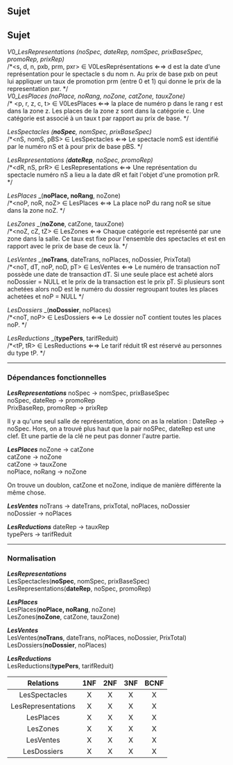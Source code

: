 ## Sujet

## Sujet

$V0\_LesRepresentations$ _(noSpec, dateRep, nomSpec, prixBaseSpec, promoRep, prixRep)_<br/>
/\*<s, d, n, pxb, prm, pxr> ∈ V0LesReprésentations ⇐⇒ d est la date d’une représentation pour le spectacle
s du nom n. Au prix de base pxb on peut lui appliquer un taux de promotion prm (entre 0 et 1) qui donne le prix de la representation pxr. \*/<br/>
$V0\_LesPlaces$ _(noPlace, noRang, noZone, catZone, tauxZone)_<br/>
/\* <p, r, z, c, t> ∈ V0LesPlaces ⇐⇒ la place de numéro p dans le rang r est dans la zone z. Les places de la
zone z sont dans la catégorie c. Une catégorie est associé à un taux t par rapport au prix de base. \*/


$LesSpectacles$ _(**noSpec**, nomSpec, prixBaseSpec)_<br/>
/\*<nS, nomS, pBS> ∈ LesSpectacles ⇐⇒ Le spectacle nomS est identifié par le numéro nS et à pour prix de base pBS. \*/<br/>

$LesRepresentations$ _(**dateRep**, noSpec, promoRep)_<br/>
/\*<dR, nS, prR> ∈ LesRepresentations ⇐⇒ Une représentation du spectacle numéro nS a lieu a la date dR et fait l'objet d'une promotion prR. \*/<br/>

$LesPlaces$ _(**noPlace, noRang**, noZone)<br/>
/\*<noP, noR, noZ> ∈ LesPlaces ⇐⇒ La place noP du rang noR se situe dans la zone noZ. \*/<br/>

$LesZones$ _(**noZone**, catZone, tauxZone)<br/>
/\*<noZ, cZ, tZ> ∈ LesZones ⇐⇒ Chaque catégorie est représenté par une zone dans la salle. Ce taux est fixe pour l'ensemble
des spectacles et est en rapport avec le prix de base de ceux là. \*/<br/>

$LesVentes$ _(**noTrans**, dateTrans, noPlaces, noDossier, PrixTotal)<br/>
/\*<noT, dT, noP, noD, pT> ∈ LesVentes ⇐⇒ Le numéro de transaction noT possède une date de transaction dT. Si une seule place
est acheté alors noDossier = NULL et le prix de la transaction est le prix pT. Si plusieurs sont achetées alors noD est le numéro
du dossier regroupant toutes les places achetées et noP = NULL  \*/<br/>

$LesDossiers$ _(**noDossier**, noPlaces)<br/>
/\*<noT, noP> ∈ LesDossiers ⇐⇒ Le dossier noT contient toutes les places noP. \*/<br/>

$LesReductions$ _(**typePers**, tarifReduit)<br/>
/\*<tP, tR> ∈ LesReductions ⇐⇒ Le tarif réduit tR est réservé au personnes du type tP. \*/<br/>

---

### Dépendances fonctionnelles

**$Les Representations$**
noSpec -> nomSpec, prixBaseSpec<br/>
noSpec, dateRep -> promoRep<br/>
PrixBaseRep, promoRep -> prixRep<br/>

Il y a qu'une seul salle de représentation, donc on as la relation : DateRep -> noSpec. Hors, on a trouvé plus haut que la pair noSPec, dateRep est une clef. Et une partie de la clé ne peut pas donner l'autre partie.

**$Les Places$**
noZone -> catZone<br/>
catZone -> noZone<br/>
catZone -> tauxZone<br/>
noPlace, noRang -> noZone

On trouve un doublon, catZone et noZone, indique de manière différente la même chose.

**$Les Ventes$**
noTrans -> dateTrans, prixTotal, noPlaces, noDossier<br/>
noDossier -> noPlaces

**$Les Reductions$**
dateRep -> tauxRep<br/>
typePers -> tarifReduit

---

### Normalisation

**$Les Representations$**<br/>
LesSpectacles(**noSpec**, nomSpec, prixBaseSpec)<br/>
LesRepresentations(**dateRep**, noSpec, promoRep)

**$Les Places$**<br/>
LesPlaces(**noPlace, noRang**, noZone)<br/>
LesZones(**noZone**, catZone, tauxZone)

**$Les Ventes$**<br/>
LesVentes(**noTrans**, dateTrans, noPlaces, noDossier, PrixTotal)<br/>
LesDossiers(**noDossier**, noPlaces)

**$Les Reductions$**<br/>
LesReductions(**typePers**, tarifReduit)<br/>

|     Relations      | 1NF | 2NF | 3NF | BCNF |
| :----------------: | :-: | :-: | :-: | :--: |
|   LesSpectacles    |  X  |  X  |  X  |  X   |
| LesRepresentations |  X  |  X  |  X  |  X   |
|     LesPlaces      |  X  |  X  |  X  |  X   |
|      LesZones      |  X  |  X  |  X  |  X   |
|     LesVentes      |  X  |  X  |  X  |  X   |
|    LesDossiers     |  X  |  X  |  X  |  X   |
